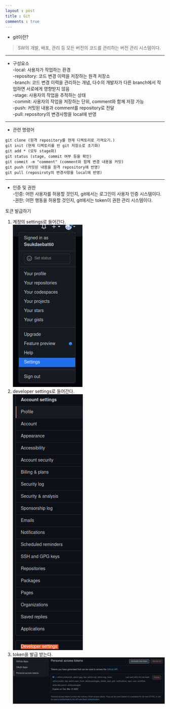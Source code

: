 ```yaml
---
layout : post
title : Git
comments : true
---
```


* git이란?
>  SW의 개발, 배포, 관리 등 모든 버전의 코드를 관리하는 버전 관리 시스템이다.
****************
* 구성요소  
-local: 사용자가 작업하는 환경  
-repository: 코드 변경 이력을 저장하는 원격 저장소  
-branch: 코드 변경 이력을 관리하는 개념, 다수의 개발자가 다른 branch에서 작업하면 서로에게 영향받지 않음  
-stage: 사용자의 작업을 추적하는 상태  
-commit: 사용자의 작업을 저장하는 단위, comment와 함께 저장 가능  
-push: 커밋된 내용과 comment를 repository로 전달  
-pull: repository의 변경사항을 local에 반영
****************
* 관련 명령어
```
git clone (원격 repository를 현재 디렉토리로 가져오기.)  
git init (현재 디렉토리를 빈 git 저장소로 초기화)  
git add * (모두 stage화)  
git status (stage, commit 여부 등을 확인)  
git commit -m "comment" (comment와 함께 변경 내용을 커밋)  
git push (커밋된 내용을 원격 repository에 반영)
git pull (reposiroty의 변경사항을 local에 반영)
```
****************
* 인증 및 권한  
-인증: 어떤 사용자를 허용할 것인지, git에서는 로그인이 사용자 인증 시스템이다.   
-권한: 어떤 행동을 허용할 것인지, git에서는 token이 권한 관리 시스템이다.  

토큰 발급하기  
1. 계정의 settings로 들어간다.  
![token1](/token1.png)  
2. developer settings로 들어간다.  
![token2](/token2.png)
3. token을 발급 받는다.
![token3](/token3.png)
